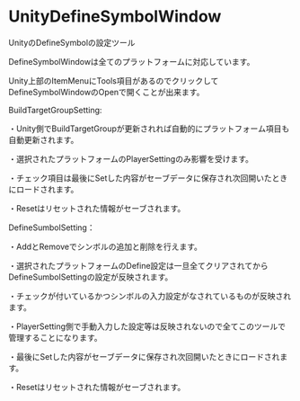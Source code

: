 # UnityDefineSymbolWindow

UnityのDefineSymbolの設定ツール

DefineSymbolWindowは全てのプラットフォームに対応しています。

Unity上部のItemMenuにTools項目があるのでクリックしてDefineSymbolWindowのOpenで開くことが出来ます。

BuildTargetGroupSetting:

・Unity側でBuildTargetGroupが更新されれば自動的にプラットフォーム項目も自動更新されます。

・選択されたプラットフォームのPlayerSettingのみ影響を受けます。

・チェック項目は最後にSetした内容がセーブデータに保存され次回開いたときにロードされます。

・Resetはリセットされた情報がセーブされます。

DefineSumbolSetting：

・AddとRemoveでシンボルの追加と削除を行えます。

・選択されたプラットフォームのDefine設定は一旦全てクリアされてからDefineSumbolSettingの設定が反映されます。

・チェックが付いているかつシンボルの入力設定がなされているものが反映されます。

・PlayerSetting側で手動入力した設定等は反映されないので全てこのツールで管理することになります。

・最後にSetした内容がセーブデータに保存され次回開いたときにロードされます。

・Resetはリセットされた情報がセーブされます。
